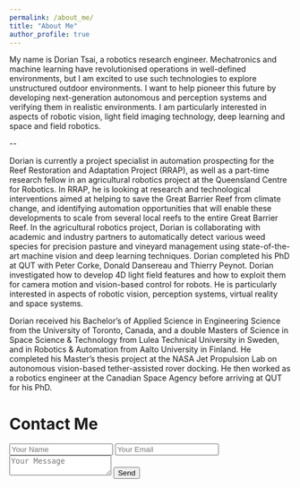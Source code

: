 ```yaml
---
permalink: /about_me/
title: "About Me"
author_profile: true
---
```

My name is Dorian Tsai, a robotics research engineer. Mechatronics and machine learning have revolutionised operations in well-defined environments, but I am excited to use such technologies to explore unstructured outdoor environments. I want to help pioneer this future by developing next-generation autonomous and perception systems and verifying them in realistic environments. I am particularly interested in aspects of robotic vision, light field imaging technology, deep learning and space and field robotics.

--

Dorian is currently a project specialist in automation prospecting for the Reef Restoration and Adaptation Project (RRAP), as well as a part-time research fellow in an agricultural robotics project at the Queensland Centre for Robotics. In RRAP, he is looking at research and technological interventions aimed at helping to save the Great Barrier Reef from climate change, and identifying automation opportunities that will enable these developments to scale from several local reefs to the entire Great Barrier Reef. In the agricultural robotics project, Dorian is collaborating with academic and industry partners to automatically detect various weed species for precision pasture and vineyard management using state-of-the-art machine vision and deep learning techniques. Dorian completed his PhD at QUT with Peter Corke, Donald Dansereau and Thierry Peynot. Dorian investigated how to develop 4D light field features and how to exploit them for camera motion and vision-based control for robots. He is particularly interested in aspects of robotic vision, perception systems, virtual reality and space systems.

Dorian received his Bachelor’s of Applied Science in Engineering Science from the University of Toronto, Canada, and a double Masters of Science in Space Science & Technology from Lulea Technical University in Sweden, and in Robotics & Automation from Aalto University in Finland. He completed his Master’s thesis project at the NASA Jet Propulsion Lab on autonomous vision-based tether-assisted rover docking. He then worked as a robotics engineer at the Canadian Space Agency before arriving at QUT for his PhD.

<h1 id="contact_me">Contact Me</h1>


<form id="contactform" action="https://formspree.io/f/mbjpoley" method="POST">
    <input type="text" name="name" placeholder="Your Name">
    <input type="email" name="_replyto" placeholder="Your Email">
    <input type="hidden" name="_subject" value="Website contact" />
    <textarea name="message" placeholder="Your Message"></textarea>
    <input type="text" name="_gotcha" style="display:none" />
    <input type="submit" value="Send">
</form>
